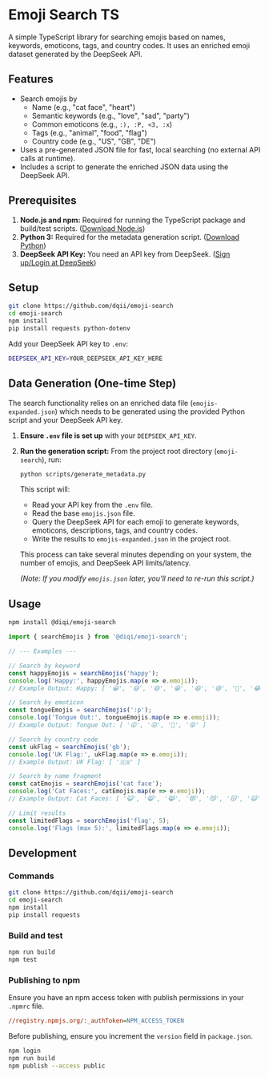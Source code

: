 # Emoji Search TS

A simple TypeScript library for searching emojis based on names, keywords, emoticons, tags, and country codes. It uses an enriched emoji dataset generated by the DeepSeek API.

## Features

* Search emojis by
  * Name (e.g., "cat face", "heart")
  * Semantic keywords (e.g., "love", "sad", "party")
  * Common emoticons (e.g., `:), :P, <3, :x`)
  * Tags (e.g., "animal", "food", "flag")
  * Country code (e.g., "US", "GB", "DE")
* Uses a pre-generated JSON file for fast, local searching (no external API calls at runtime).
* Includes a script to generate the enriched JSON data using the DeepSeek API.

## Prerequisites

1. **Node.js and npm:** Required for running the TypeScript package and build/test scripts. ([Download Node.js](https://nodejs.org/))
2. **Python 3:** Required for the metadata generation script. ([Download Python](https://www.python.org/))
3. **DeepSeek API Key:** You need an API key from DeepSeek. ([Sign up/Login at DeepSeek](https://platform.deepseek.com/))

## Setup

```bash
git clone https://github.com/dqii/emoji-search
cd emoji-search
npm install
pip install requests python-dotenv
```

Add your DeepSeek API key to `.env`:

```bash
DEEPSEEK_API_KEY=YOUR_DEEPSEEK_API_KEY_HERE
```

## Data Generation (One-time Step)

The search functionality relies on an enriched data file (`emojis-expanded.json`) which needs to be generated using the provided Python script and your DeepSeek API key.

1. **Ensure `.env` file is set up** with your `DEEPSEEK_API_KEY`.

2. **Run the generation script:** From the project root directory (`emoji-search`), run:

    ```bash
    python scripts/generate_metadata.py
    ```

    This script will:
    * Read your API key from the `.env` file.
    * Read the base `emojis.json` file.
    * Query the DeepSeek API for each emoji to generate keywords, emoticons, descriptions, tags, and country codes.
    * Write the results to `emojis-expanded.json` in the project root.

    This process can take several minutes depending on your system, the number of emojis, and DeepSeek API limits/latency.

    *(Note: If you modify `emojis.json` later, you'll need to re-run this script.)*

## Usage

```bash
npm install @diqi/emoji-search
```

```typescript
import { searchEmojis } from '@diqi/emoji-search';

// --- Examples ---

// Search by keyword
const happyEmojis = searchEmojis('happy');
console.log('Happy:', happyEmojis.map(e => e.emoji));
// Example Output: Happy: [ '😀', '😃', '😄', '😁', '😆', '😅', '🤣', '😂', '🙂', '😊', '🥰', '🥳' ] (Results may vary based on generated data)

// Search by emoticon
const tongueEmojis = searchEmojis(':p');
console.log('Tongue Out:', tongueEmojis.map(e => e.emoji));
// Example Output: Tongue Out: [ '😛', '😜', '🤪', '😝' ]

// Search by country code
const ukFlag = searchEmojis('gb');
console.log('UK Flag:', ukFlag.map(e => e.emoji));
// Example Output: UK Flag: [ '🇬🇧' ]

// Search by name fragment
const catEmojis = searchEmojis('cat face');
console.log('Cat Faces:', catEmojis.map(e => e.emoji));
// Example Output: Cat Faces: [ '😺', '😸', '😹', '😻', '😼', '😽', '🙀', '😿', '😾' ]

// Limit results
const limitedFlags = searchEmojis('flag', 5);
console.log('Flags (max 5):', limitedFlags.map(e => e.emoji));
```

## Development

### Commands

```bash
git clone https://github.com/dqii/emoji-search
cd emoji-search
npm install
pip install requests
```

### Build and test

```bash
npm run build
npm test
```

### Publishing to npm

Ensure you have an npm access token with publish permissions in your `.npmrc` file.

```ini
//registry.npmjs.org/:_authToken=NPM_ACCESS_TOKEN
```

Before publishing, ensure you increment the `version` field in `package.json`.

```bash
npm login
npm run build
npm publish --access public
```
